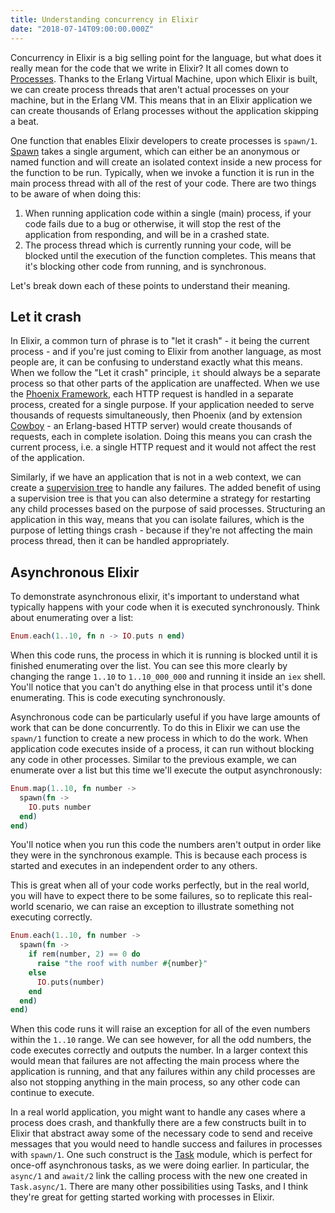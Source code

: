 ```yaml
---
title: Understanding concurrency in Elixir
date: "2018-07-14T09:00:00.000Z"
---
```


Concurrency in Elixir is a big selling point for the language, but what does it really mean for the code that we write in Elixir? It all comes down to [Processes](https://hexdocs.pm/elixir/Process.html). Thanks to the Erlang Virtual Machine, upon which Elixir is built, we can create process threads that aren't actual processes on your machine, but in the Erlang VM. This means that in an Elixir application we can create thousands of Erlang processes without the application skipping a beat.

One function that enables Elixir developers to create processes is `spawn/1`. [Spawn](https://hexdocs.pm/elixir/Kernel.html#spawn/1) takes a single argument, which can either be an anonymous or named function and will create an isolated context inside a new process for the function to be run. Typically, when we invoke a function it is run in the main process thread with all of the rest of your code. There are two things to be aware of when doing this:
1. When running application code within a single (main) process, if your code fails due to a bug or otherwise, it will stop the rest of the application from responding, and will be in a crashed state.
2. The process thread which is currently running your code, will be blocked until the execution of the function completes. This means that it's blocking other code from running, and is synchronous.

Let's break down each of these points to understand their meaning.

## Let it crash
In Elixir, a common turn of phrase is to "let it crash" - it being the current process - and if you're just coming to Elixir from another language, as most people are, it can be confusing to understand exactly what this means. When we follow the "Let it crash" principle, `it` should always be a separate process so that other parts of the application are unaffected. When we use the [Phoenix Framework](http://phoenixframework.org), each HTTP request is handled in a separate process, created for a single purpose. If your application needed to serve thousands of requests simultaneously, then Phoenix (and by extension [Cowboy](https://github.com/ninenines/cowboy) - an Erlang-based HTTP server) would create thousands of requests, each in complete isolation.
Doing this means you can crash the current process, i.e. a single HTTP request and it would not affect the rest of the application. 

Similarly, if we have an application that is not in a web context, we can create a [supervision tree](https://elixir-lang.org/getting-started/mix-otp/supervisor-and-application.html) to handle any failures. The added benefit of using a supervision tree is that you can also determine a strategy for restarting any child processes based on the purpose of said processes. Structuring an application in this way, means that you can isolate failures, which is the purpose of letting things crash - because if they're not affecting the main process thread, then it can be handled appropriately.

## Asynchronous Elixir
To demonstrate asynchronous elixir, it's important to understand what typically happens with your code when it is executed synchronously. Think about enumerating over a list:

```elixir
Enum.each(1..10, fn n -> IO.puts n end)
```

When this code runs, the process in which it is running is blocked until it is finished enumerating over the list. You can see this more clearly by changing the range `1..10` to `1..10_000_000` and running it inside an `iex` shell. You'll notice that you can't do anything else in that process until it's done enumerating. This is code executing synchronously.

Asynchronous code can be particularly useful if you have large amounts of work that can be done concurrently. To do this in Elixir we can use the `spawn/1` function to create a new process in which to do the work. When application code executes inside of a process, it can run without blocking any code in other processes.
Similar to the previous example, we can enumerate over a list but this time we'll execute the output asynchronously:

```elixir
Enum.map(1..10, fn number -> 
  spawn(fn -> 
    IO.puts number
  end)
end)
```

You'll notice when you run this code the numbers aren't output in order like they were in the synchronous example. This is because each process is started and executes in an independent order to any others. 

This is great when all of your code works perfectly, but in the real world, you will have to expect there to be some failures, so to replicate this real-world scenario, we can raise an exception to illustrate something not executing correctly.

```elixir
Enum.each(1..10, fn number ->
  spawn(fn ->
    if rem(number, 2) == 0 do
      raise "the roof with number #{number}"
    else
      IO.puts(number)
    end
  end)
end)
```

When this code runs it will raise an exception for all of the even numbers within the `1..10` range. We can see however, for all the odd numbers, the code executes correctly and outputs the number. In a larger context this would mean that failures are not affecting the main process where the application is running, and that any failures within any child processes are also not stopping anything in the main process, so any other code can continue to execute.

In a real world application, you might want to handle any cases where a process does crash, and thankfully there are a few constructs built in to Elixir that abstract away some of the necessary code to send and receive messages that you would need to handle success and failures in processes with `spawn/1`. One such construct is the [Task](https://hexdocs.pm/elixir/Task.html) module, which is perfect for once-off asynchronous tasks, as we were doing earlier. In particular, the `async/1` and `await/2` link the calling process with the new one created in `Task.async/1`. 
There are many other possibilities using Tasks, and I think they're great for getting started working with processes in Elixir.